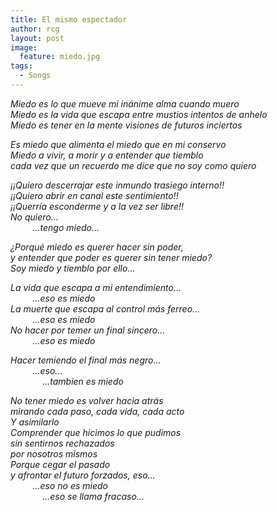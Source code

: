 ```yaml
---
title: El mismo espectador
author: rcg
layout: post
image:
  feature: miedo.jpg
tags:
  - Songs
---
```


*Miedo es lo que mueve mi inánime alma cuando muero*  
*Miedo es la vida que escapa entre mustios intentos de anhelo*  
*Miedo es tener en la mente visiones de futuros inciertos*  
  
*Es miedo que alimenta el miedo que en mi conservo*  
*Miedo a vivir, a morir y a entender que tiemblo*  
*cada vez que un recuerdo me dice que no soy como quiero*  
  
*¡¡Quiero descerrajar este inmundo trasiego interno!!*  
*¡¡Quiero abrir en canal este sentimiento!!*  
*¡¡Querría esconderme y a la vez ser libre!!*  
*No quiero...*  
&nbsp;&nbsp;&nbsp;&nbsp;&nbsp;&nbsp;&nbsp;&nbsp;&nbsp;*...tengo miedo...*  
  
*¿Porqué miedo es querer hacer sin poder,*  
*y entender que poder es querer sin tener miedo?*  
*Soy miedo y tiemblo por ello...*  
  
*La vida que escapa a mi entendimiento...*  
&nbsp;&nbsp;&nbsp;&nbsp;&nbsp;&nbsp;&nbsp;&nbsp;&nbsp;*...eso es miedo*  
*La muerte que escapa al control más ferreo...*  
&nbsp;&nbsp;&nbsp;&nbsp;&nbsp;&nbsp;&nbsp;&nbsp;&nbsp;*...eso es miedo*  
*No hacer por temer un final sincero...*  
&nbsp;&nbsp;&nbsp;&nbsp;&nbsp;&nbsp;&nbsp;&nbsp;&nbsp;*...eso es miedo*  
  
*Hacer temiendo el final más negro...*  
&nbsp;&nbsp;&nbsp;&nbsp;&nbsp;&nbsp;&nbsp;&nbsp;&nbsp;*...eso...*  
&nbsp;&nbsp;&nbsp;&nbsp;&nbsp;&nbsp;&nbsp;&nbsp;&nbsp;&nbsp;&nbsp;&nbsp;&nbsp;*...tambien es miedo*  
  
*No tener miedo es volver hacia atrás*  
*mirando cada paso, cada vida, cada acto*  
*Y asimilarlo*  
*Comprender que hicimos lo que pudimos*  
*sin sentirnos rechazados*  
*por nosotros mismos*  
*Porque cegar el pasado*  
*y afrontar el futuro forzados, eso...*  
&nbsp;&nbsp;&nbsp;&nbsp;&nbsp;&nbsp;&nbsp;&nbsp;&nbsp;*...eso no es miedo*  
&nbsp;&nbsp;&nbsp;&nbsp;&nbsp;&nbsp;&nbsp;&nbsp;&nbsp;&nbsp;&nbsp;&nbsp;&nbsp;*...eso se llama fracaso...*  
